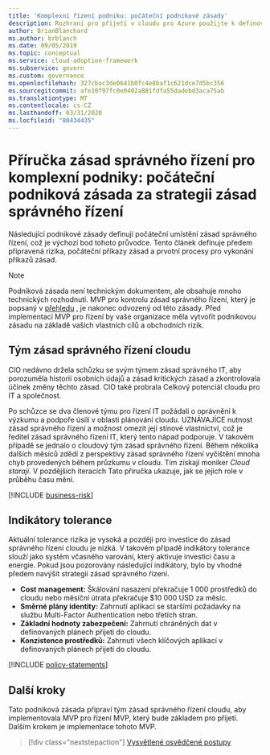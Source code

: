 ```yaml
---
title: 'Komplexní řízení podniku: počáteční podnikové zásady'
description: Rozhraní pro přijetí v cloudu pro Azure použijte k definování počátečního umístění zásad správného řízení, rizik prvotní fáze, počátečních příkazů zásad a procesů vynuceného vynucení.
author: BrianBlanchard
ms.author: brblanch
ms.date: 09/05/2019
ms.topic: conceptual
ms.service: cloud-adoption-framework
ms.subservice: govern
ms.custom: governance
ms.openlocfilehash: 327cbac3de0641b0fc4e8baf1c621dce7d5bc356
ms.sourcegitcommit: afe10f97fc0e0402a881fdfa55dadebd3aca75ab
ms.translationtype: MT
ms.contentlocale: cs-CZ
ms.lasthandoff: 03/31/2020
ms.locfileid: "80434435"
---
```

# <a name="governance-guide-for-complex-enterprises-initial-corporate-policy-behind-the-governance-strategy"></a>Příručka zásad správného řízení pro komplexní podniky: počáteční podniková zásada za strategii zásad správného řízení

Následující podnikové zásady definují počáteční umístění zásad správného řízení, což je výchozí bod tohoto průvodce. Tento článek definuje předem připravená rizika, počáteční příkazy zásad a prvotní procesy pro vykonání příkazů zásad.

> [!NOTE]
>Podniková zásada není technickým dokumentem, ale obsahuje mnoho technických rozhodnutí. MVP pro kontrolu zásad správného řízení, který je popsaný v [přehledu](./index.md) , je nakonec odvozený od této zásady. Před implementací MVP pro řízení by vaše organizace měla vytvořit podnikovou zásadu na základě vašich vlastních cílů a obchodních rizik.

## <a name="cloud-governance-team"></a>Tým zásad správného řízení cloudu

CIO nedávno držela schůzku se svým týmem zásad správného IT, aby porozuměla historii osobních údajů a zásad kritických zásad a zkontrolovala účinek změny těchto zásad. CIO také probrala Celkový potenciál cloudu pro IT a společnost.

Po schůzce se dva členové týmu pro řízení IT požádali o oprávnění k výzkumu a podpoře úsilí v oblasti plánování cloudu. UZNÁVAJÍCE nutnost zásad správného řízení a možnost omezit její stínové vlastnictví, což je ředitel zásad správného řízení IT, který tento nápad podporuje. V takovém případě se jednalo o cloudový tým zásad správného řízení. Během několika dalších měsíců zdědí z perspektivy zásad správného řízení vyčištění mnoha chyb provedených během průzkumu v cloudu. Tím získají moniker _Cloud starají_. V pozdějších iteracích Tato příručka ukazuje, jak se jejich role v průběhu času mění.

[!INCLUDE [business-risk](../../../../includes/business-risks.md)]

## <a name="tolerance-indicators"></a>Indikátory tolerance

Aktuální tolerance rizika je vysoká a později pro investice do zásad správného řízení cloudu je nízká. V takovém případě indikátory tolerance slouží jako systém včasného varování, který aktivuje investici času a energie. Pokud jsou pozorovány následující indikátory, bylo by vhodné předem navýšit strategii zásad správného řízení.

- **Cost management:** Škálování nasazení překračuje 1 000 prostředků do cloudu nebo měsíční útrata překračuje $10 000 USD za měsíc.
- **Směrné plány identity:** Zahrnutí aplikací se staršími požadavky na službu Multi-Factor Authentication nebo třetích stran.
- **Základní hodnoty zabezpečení:** Zahrnutí chráněných dat v definovaných plánech přijetí do cloudu.
- **Konzistence prostředků:** Zahrnutí všech klíčových aplikací v definovaných plánech přijetí do cloudu.

[!INCLUDE [policy-statements](../../../../includes/policy-statements.md)]

## <a name="next-steps"></a>Další kroky

Tato podniková zásada připraví tým zásad správného řízení cloudu, aby implementovala MVP pro řízení MVP, který bude základem pro přijetí. Dalším krokem je implementace tohoto MVP.

> [!div class="nextstepaction"]
> [Vysvětlené osvědčené postupy](./prescriptive-guidance.md)
